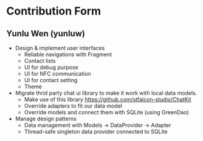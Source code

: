 # Contribution Form

## Yunlu Wen (yunluw)
- Design & implement user interfaces
  - Reliable navigations with Fragment
  - Contact lists 
  - UI for debug purpose
  - UI for NFC communication
  - UI for contact setting
  - Theme
- Migrate thrid party chat ui library to make it work with local data models.
  - Make use of this library https://github.com/stfalcon-studio/ChatKit
  - Override adapters to fit our data model
  - Override models and connect them with SQLite (using GreenDao)
- Manage design patterns
  - Data management with Models -> DataProvider -> Adapter
  - Thread-safe singleton data provider connected to SQLite
